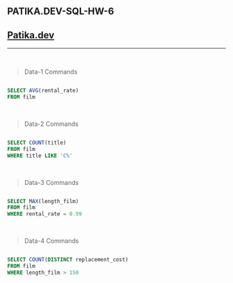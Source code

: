 ## PATIKA.DEV-SQL-HW-6

## [Patika.dev](https://www.patika.dev/tr)

---

<br>

> Data-1 Commands

```sql

SELECT AVG(rental_rate)
FROM film

```

<br>

> Data-2 Commands

```sql

SELECT COUNT(title)
FROM film
WHERE title LIKE 'C%'

```

<br>

> Data-3 Commands

```sql

SELECT MAX(length_film)
FROM film
WHERE rental_rate = 0.99

```

<br>

> Data-4 Commands

```sql

SELECT COUNT(DISTINCT replacement_cost)
FROM film
WHERE length_film > 150

```